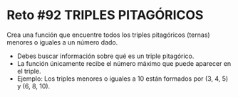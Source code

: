 <!-- trunk-ignore-all(prettier) -->
# Reto #92 TRIPLES PITAGÓRICOS

Crea una función que encuentre todos los triples pitagóricos (ternas) menores o iguales a un número dado.

* Debes buscar información sobre qué es un triple pitagórico.
* La función únicamente recibe el número máximo que puede aparecer en el triple.
* Ejemplo: Los triples menores o iguales a 10 están formados por (3, 4, 5) y (6, 8, 10).
